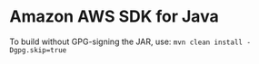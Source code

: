 # Amazon AWS SDK for Java

To build without GPG-signing the JAR, use: `mvn clean install -Dgpg.skip=true`